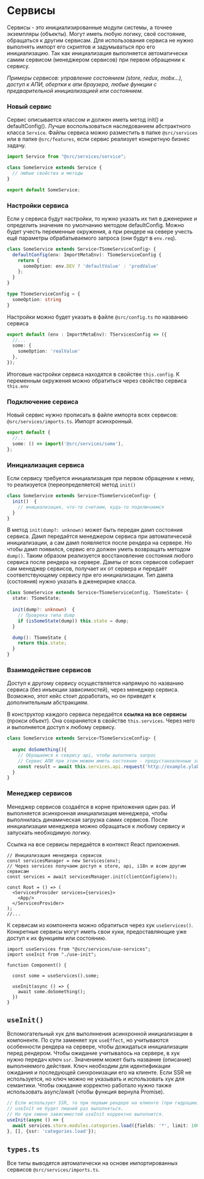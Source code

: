 # Сервисы

Сервисы - это инициализированные модули системы, а точнее экземпляры (объекты). Могут иметь 
любую логику, своё состояние, обращаться к другим сервисам. Для использования сервиса не нужно 
выполнять импорт его скриптов и задумываться про его инициализацию. Так как инициализация
выполняется автоматически самим сервисом (менеджером сервисов) при первом обращении к сервису.

*Примеры сервисов: управление состоянием (store, redux, mobx...), доступ к АПИ, 
обертки к апи браузера, любые функции с предварительной инициализацией или состоянием.*

### Новый сервис

Сервис описывается классом и должен иметь метод init() и defaultConfig(). Лучше воспользоваться
наследованием абстрактного класса `Service`. Файлы сервиса можно разместить в папке `@src/services`
или в папке `@src/features`, если сервис реализует конкретную бизнес задачу.

```ts
import Service from "@src/services/service";

class SomeService extends Service {
  // любые свойства и методы
}

export default SomeService;
```

### Настройки сервиса

Если у сервиса будут настройки, то нужно указать их тип в дженерике 
и определить значения по умолчанию методом defaultConfig. Можно будет учесть переменные окружения,
а при рендере на севере учесть ещё параметры обрабатываемого запроса (они будут в `env.req`).

```ts
class SomeService extends Service<TSomeServiceConfig> {
  defaultConfig(env: ImportMetaEnv): TSomeServiceConfig {
    return {
      someOption: env.DEV ? 'defaultValue' : 'prodValue'
    };
  }
}

type TSomeServiceConfig = {
  someOption: string
}
```

Настройки можно будет указать в файле `@src/config.ts` по названию сервиса

```ts
export default (env : ImportMetaEnv): TServicesConfig => ({
  //...
  some: {
    someOption: 'realValue'
  },
});
```

Итоговые настройки сервиса находятся в свойстве `this.config`. К переменным окружения можно обратиться
через свойство сервиса `this.env`


### Подключение сервиса

Новый сервис нужно прописать в файле импорта всех сервисов: `@src/services/imports.ts`. Импорт
асинхронный.

```ts
export default {
  //...
  some: () => import('@src/services/some'),
};
```

### Инициализация сервиса

Если сервису требуется инициализация при первом обращении к нему, то реализуется (переопределяется)
метод `init()` 

```ts
class SomeService extends Service<TSomeServiceConfig> {
  init()  {
    // инициализация, что-то считаем, куда-то подключаемся
  }
}
```

В метод `init(dump?: unknown)` может быть передан дамп состояния сервиса. Дамп передаётся менеджером
сервиса при автоматической инициализации, а сам дамп появляется после рендера на сервере. Но чтобы
дамп появился, сервис его должен уметь возвращать методом `dump()`. Таким образом реализуется 
восстановление состояния любого сервиса после рендера на сервере. Дампы от
всех сервисов собирает сам менеджер сервисов, получает их от сервера и передаёт соответствующему
сервису при его инициализации. Тип дампа (состояния) нужно указать в дженерирке класса.

```ts
class SomeService extends Service<TSomeServiceConfig, TSomeState> {
  state: TSomeState;
  
  init(dump?: unknown)  {
    // Проврека типа dump
    if (isSomeState(dump)) this.state = dump;
  }

  dump(): TSomeState {
    return this.state;
  }
}


```

### Взаимодействие сервисов

Доступ к другому сервису осуществляется напрямую по названию сервиса (без инъекции зависимостей),
через менеджер сервиса. Возможно, этот кейс стоит доработать, но он приведет к дополнительным 
абстракциям.

В конструктор каждого сервиса передаётся **ссылка на все сервисы** (прокси объект). Она сохраняется
в свойстве `this.services`. Через него и выполняется доступ к любому сервису.

```ts
class SomeService extends Service<TSomeServiceConfig> {
  
  async doSomething(){
    // Обращаемся к севрису api, чтобы выполнить запрос
    // Сервис АПИ при этом можем иметь состояние - предустановленные заголвоки с учёт авторизаци и i18n
    const result = await this.services.api.request('http://example.ylab.io/api/xxx')
  }
}


```

### Менеджер сервисов

Менеджер сервисов создаётся в корне приложения один раз. И выполняется асинхронная инициализация
менеджера, чтобы выполнилась динамическая загрузка самих сервисов. После инициализации менеджера 
можно обращаться к любому сервису и запускать необходимую логику. 

Ссылка на все сервисы передаётся в контекст React приложения. 

```tsx
// Инициализация менеджера сервисов
const servicesManager = new Services(env);
// Через services получаем доступ к store, api, i18n и всем другим сервисам
const services = await servicesManager.init(clientConfig(env));

const Root = () => (
  <ServicesProvider services={services}>
    <App/>
  </ServicesProvider>
);
//...
```
К сервисам из компонента можно обратиться через хук `useServices()`. Конкретные сервисы могут иметь 
свои хуки, предоставляющие уже доступ к их функциям или состоянию.

```tsx
import useServices from "@src/services/use-services";
import useInit from "./use-init";

function Component() {

  const some = useServices().some;

  useInit(async () => {
    await some.doSomething();
  })
}

```

## `useInit()`

Вспомогательный хук для выполннения асинхронной инициализации в компоненте. По сути заменяет хук
`useEffect`, но учитываются особенности рендера на сервере, чтобы дожидаться инициализации перед
рендером. Чтобы ожидание учитывалось на сервере, в хук нужно передач ключ `ssr`.
Значением может быть название (описание) выполняемого действия. 
Ключ необходим для идентификации ожидания и последующей синхронизации его на клиенте. 
Если SSR не используется, но ключ можно не указывать и использовать хук для семантики. 
Чтобы ожидание корректно работало нужно также использовать async/await (чтобы функция вернула Promise).

```ts
// Если использует SSR, то при первым рендере на клиенте (при гидрации) 
// useInit не будет лишний раз выполняться. 
// Но при смене зависимостей useInit корректно выполнится.
useInit(async () => {
  await services.store.modules.categories.load({fields: '*', limit: 1000});
}, [], {ssr: 'categories.load'});
```

## `types.ts`

Все типы выводятся автоматически на основе импортированных сервисов `@src/services/imports.ts`.
